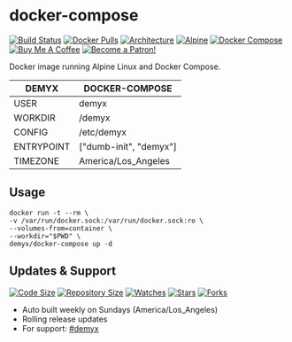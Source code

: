 # docker-compose
[![Build Status](https://img.shields.io/travis/demyxco/docker-compose?style=flat)](https://travis-ci.org/demyxco/docker-compose)
[![Docker Pulls](https://img.shields.io/docker/pulls/demyx/docker-compose?style=flat&color=blue)](https://hub.docker.com/r/demyx/docker-compose)
[![Architecture](https://img.shields.io/badge/linux-amd64-important?style=flat&color=blue)](https://hub.docker.com/r/demyx/docker-compose)
[![Alpine](https://img.shields.io/badge/alpine-3.11.2-informational?style=flat&color=blue)](https://hub.docker.com/r/demyx/docker-compose)
[![Docker Compose](https://img.shields.io/badge/docker_compose-1.25.0-informational?style=flat&color=blue)](https://hub.docker.com/r/demyx/docker-compose)
[![Buy Me A Coffee](https://img.shields.io/badge/buy_me_coffee-$5-informational?style=flat&color=blue)](https://www.buymeacoffee.com/VXqkQK5tb)
[![Become a Patron!](https://img.shields.io/badge/become%20a%20patron-$5-informational?style=flat&color=blue)](https://www.patreon.com/bePatron?u=23406156)

Docker image running Alpine Linux and Docker Compose.

DEMYX | DOCKER-COMPOSE
--- | ---
USER | demyx
WORKDIR | /demyx
CONFIG | /etc/demyx
ENTRYPOINT | ["dumb-init", "demyx"]
TIMEZONE | America/Los_Angeles

## Usage
```
docker run -t --rm \
-v /var/run/docker.sock:/var/run/docker.sock:ro \
--volumes-from=container \
--workdir="$PWD" \
demyx/docker-compose up -d
```

## Updates & Support
[![Code Size](https://img.shields.io/github/languages/code-size/demyxco/docker-compose?style=flat&color=blue)](https://github.com/demyxco/docker-compose)
[![Repository Size](https://img.shields.io/github/repo-size/demyxco/docker-compose?style=flat&color=blue)](https://github.com/demyxco/docker-compose)
[![Watches](https://img.shields.io/github/watchers/demyxco/docker-compose?style=flat&color=blue)](https://github.com/demyxco/docker-compose)
[![Stars](https://img.shields.io/github/stars/demyxco/docker-compose?style=flat&color=blue)](https://github.com/demyxco/docker-compose)
[![Forks](https://img.shields.io/github/forks/demyxco/docker-compose?style=flat&color=blue)](https://github.com/demyxco/docker-compose)

* Auto built weekly on Sundays (America/Los_Angeles)
* Rolling release updates
* For support: [#demyx](https://webchat.freenode.net/?channel=#demyx)
